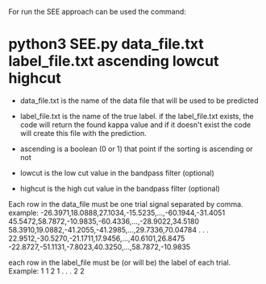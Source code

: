 
For run the SEE approach can be used the command:
# python3 SEE.py data_file.txt label_file.txt ascending lowcut highcut

* data_file.txt is the name of the data file that will be used to be predicted

* label_file.txt is the name of the true label. if the label_file.txt exists, the code will return the found kappa value and if it doesn't exist the code will create this file with the prediction.

* ascending is a boolean (0 or 1) that point if the sorting is ascending or not

* lowcut is the low cut value in the bandpass filter (optional)

* highcut is the high cut value in the bandpass filter (optional)

Each row in the data_file must be one trial signal separated by comma. example:
-26.3971,18.0888,27.1034,-15.5235,...,-60.1944,-31.4051
45.5472,58.7872,-10.9835,-60.4336,...,-28.9022,34.5180
58.3910,19.0882,-41.2055,-41.2985,...,29.7336,70.04784
                .
                .
                .
22.9512,-30.5270,-21.1711,17.9456,...,40.6101,26.8475
-22.8727,-51.1131,-7.8023,40.3250,...,58.7872,-10.9835

each row in the label_file must be (or will be) the label of each trial. Example:
1
1
2
1
.
.
.
2
2

